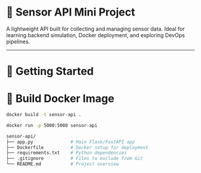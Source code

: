 # 📡 Sensor API Mini Project

A lightweight API built for collecting and managing sensor data. Ideal for learning backend simulation, Docker deployment, and exploring DevOps pipelines.

---

# 🚀 Getting Started

# 🐳 Build Docker Image

```bash
docker build -t sensor-api .

docker run -p 5000:5000 sensor-api

sensor-api/
├── app.py              # Main Flask/FastAPI app
├── Dockerfile          # Docker setup for deployment
├── requirements.txt    # Python dependencies
├── .gitignore          # Files to exclude from Git
└── README.md           # Project overview




